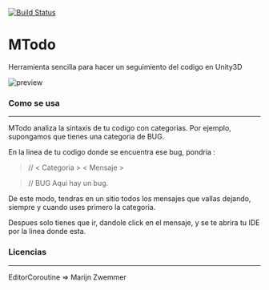 [![Build Status](https://img.shields.io/badge/Trello-Active-brightgreen.svg)](https://trello.com/b/ZPmPLDJ8)

# MTodo
Herramienta sencilla para hacer un seguimiento del codigo en Unity3D

![preview](https://github.com/lPinchol/MTodo/blob/master/Res/previ.png?raw=true)

### Como se usa
---
MTodo analiza la sintaxis de tu codigo con categorias.
Por ejemplo, supongamos que tienes una categoria de BUG.

En la linea de tu codigo donde se encuentra ese bug, pondria :

> // < Categoria > < Mensaje >

> // BUG Aqui hay un bug.

De este modo, tendras en un sitio todos los mensajes que vallas dejando, siempre y cuando uses primero la categoria.

Despues solo tienes que ir, dandole click en el mensaje, y se te abrira tu IDE por la linea donde esta.

### Licencias
---
EditorCoroutine => Marijn Zwemmer

